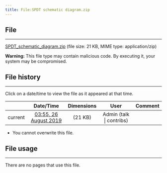 ```yaml
---
title: File:SPDT schematic diagram.zip
---
```


## File
--------

[SPDT_schematic_diagram.zip](https://wiki.elecrow.com/images/f/ff/SPDT_schematic_diagram.zip) (file size: 21 KB, MIME type: application/zip)

**Warning:** This file type may contain malicious code. By executing it, your system may be compromised.

## File history
--------

Click on a date/time to view the file as it appeared at that time.

|         |                          Date/Time                           | Dimensions  |                             User                             | Comment |
| :-----: | :----------------------------------------------------------: | :---------: | :----------------------------------------------------------: | :-----: |
| current | [03:55, 26 August 2019](https://wiki.elecrow.com/images/f/ff/SPDT_schematic_diagram.zip) | (21 KB) | Admin (talk \| contribs) |         |

- You cannot overwrite this file.

## File usage
--------

There are no pages that use this file.